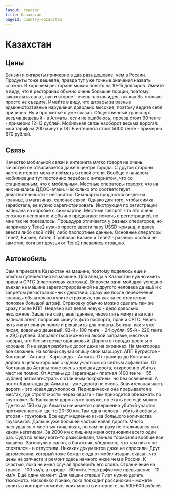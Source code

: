 ```yaml
---
layout: reactor
title: Казахстан
pageid: country-qazaqstan
---
```


# <span class="fi fi-kz"></span> Казахстан

## Цены
Бензин и сигареты примерно в два раза дешевле, чем в России. Продукты тоже дешевле, правда тут уже точные значения назвать сложно. В хорошем ресторане можно поесть на 10-15 долларов. Имейте в виду, что в ресторанах обычно очень большие порции, поэтому заказывать салат, суп и второе - очень плохая идея, так как Вы столько просто не съедите.
Имейте в виду, что штрафы за разные административные нарушения довольно высокие, поэтому ведите себя прилично. Ну и про жилье я уже сказал.
Общественный транспорт весьма дешевый - в Алматы, если не ошибаюсь, проезд стоит 90 тенге - примерно 12-13 рублей.
Мобильная связь наоборот весьма дорогая: мой тариф на 200 минут и 18 ГБ интернета стоит 5000 тенге - примерно 670 рублей.

## Связь
Качество мобильной связи и интернета мягко говоря не очень: зачастую он отваливается даже в центре города. С другой стороны часто интернет можно поймать в голой степи. 
Вообще с началом мобилизации тут постоянно перебои с интернетом, что со стационарным, что с мобильным. Местные операторы говорят, что на них начались ДДОС-атаки. Насколько это соответствует действительности - непонятно.
Сим-карты продаются везде: на границе, в магазинах, салонах связи. Однако для того, чтобы симка заработала, ее нужно зарегистрировать. Инструкция по регистрации написана на коробке с сим-картой. Местные говорят, что это очень сложно и непонятно и обычно предлагают помочь с регистрацией, но мне так не показалось. Процедура отличается у разных операторов, но например у Теле2 нужно просто ввести пару USSD-команд, и далее ввести либо свой ИИН, либо паспортные данные.
Основные операторы: Теле2, Билайн, Алтел. Пробовал Билайн и Теле2 - разницы особой не заметил, хотя вот друзья от Теле2 плевались страшно.

## Автомобиль
Сам я приехал в Казахстан на машине, поэтому поделюсь ещё и опытом путешествия на машине. 
Для въезда в Казахстан нужно иметь права и СРТС (пластиковая карточка). Впрочем один мой друг успешно въехал на машине зарегистрированной на другого человека да ещё и с запретом регистрационных действий.
Сразу же после пересечения границы обязательно купите страховку, так как за ее отсутствие положен большой штраф. Страховку обычно можно сделать там же сразу после КПП. Недавно вот делал новую - дело довольно несложное. Зашел на сайт, ввел данные, через пять минут в ватсап написал агент, попросил скинуть фото паспорта, прав и СРТС. Через пять минут скинул полис и реквизиты для оплаты.
Бензин, как я уже писал, довольно дешевый. 92-й - 180 тенге = 24 рубля, 95-й - 220 тенге = 29,5 рублей. Заправляться можно на любой заправке, местные говорят, что бензин везде одинаковый.
Дороги в городах довольно хорошие. Я не видел разбитых дорог даже на окраинах. 
На межгороде все сложнее. На всякий случай опишу свой маршрут: АПП Бугристое - Костанай - Астана - Караганды - Алматы.
От границы до Костаная дорога в целом хорошая с одним участком со снятым асфальтом. От Костаная до Астаны тоже очень хорошая дорога, откровенно убитых мест не помню. От Астаны до Караганды - платная (400 тенге = 55 рублей) автомагистраль с отличным покрытием, но без освещения. А вот от Караганды до Алматы - уже дорога не очень. Значительная часть дороги - это новая двухполоска. Периодически она прерывается в местах, где строят мосты через овраги - там приходится объезжать по грунтовке. За Балхашем дорога уже похуже, но ехать все ещё можно. Где-то за 150 км до Алматы начинается совершенно убитый участок протяженностью где-то 20-30 км. Там одна полоса - убитый асфальт, вторая - грунтовка. Все едут медленно из-за большого количества грузовиков. Дальше уже большей частью новая дорога.
Много наслушался о местных гаишниках, но сам ни разу не сталкивался ни с каким негативом. За 2000 км с лишним меня остановили всего один раз. Судя по всему кого-то разыскивали, так-как тормозили вообще все машины. Заглянули в салон, в багажник, убедились, что там никто не спрятался - и отпустили. Никаких документов даже не спросили.
Друг автомеханик, который тоже бежал сюда от мобилизации, сказал, что цены на запчасти и ремонт здесь намного ниже чем в России. К счастью, пока не имел случая проверить его слова.
Ограничение на трассе - 100 км/ч, в городе - 60 км/ч. Нештрафуемое превышение - 10 км/ч.
Ещё один момент. Для машин старше 7 лет нужно делать техосмотр. Насколько я знаю, пока подходит российский - можете купить в конторе-помойке, коих много в интернете, за 500-600 рублей.

